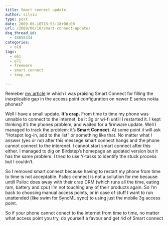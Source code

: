 ```yaml
---
title: Smart connect update
author: silviu
type: post
date: 2009-06-10T15:53:18+00:00
url: /2009/06/10/smart-connect-update/
dsq_thread_id:
  - 48858334
categories:
  - old
tags:
  - e61
  - e71
  - freeware
  - smart connect
  - temp_on

---
```

Remeber [my article][1] in which I was praising Smart Connect for filling the inexplicable gap in the access point configuration on newer E series nokia phones?

Well I have a small update. **It&#8217;s crap.** From time to time my phone was unnable to connect to the internet, be it 3g or wi-fi untill I restarted it. I kept thinking it&#8217;s the phones problem, and waited for a firmware update. Well I managed to track the problem: it&#8217;s **Smart Connect.** At some point it will ask &#8220;Hotspot log-in, add to the list&#8221; or something like that. No matter what I answer (yes or no) after this messege smart connect hangs and the phone cannot connect to the interenet. I cannot start smart connect after this either. I managed to dig on Birdstep&#8217;s homepage an updated version but it has the same problem. I tried to use Y-tasks to identify the stuck process but I couldn&#8217;t.

So I removed smart connect because having to restart my phone from time to time is not acceptable. Psiloc connect is not a sollution for me because untill Psiloc does away with their crap DRM (which runs all the time, eating ram, battery and cpu) I&#8217;m not touching any of their products again. So I&#8217;m back to choosing manual access points, or in case of stuff I want to run unattended (like swim for SyncML sync) to using just the mobile 3g access point.

So if your phone cannot conect to the internet from time to time, no matter what access point you try, do yourself a favour and get rid of Smart connect

 [1]: http://www.sgvulcan.com/access-point-groups-on-the-nokia-71/